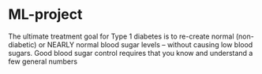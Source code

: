# ML-project
The ultimate treatment goal for Type 1 diabetes is to re-create normal (non-diabetic) or NEARLY normal blood sugar levels – without causing low blood sugars. Good blood sugar control requires that you know and understand a few general numbers
